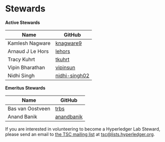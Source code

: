 Stewards
========

**Active Stewards**

| Name | GitHub |
|------|--------|
| Kamlesh Nagware | [knagware9][knagware9] |
| Arnaud J Le Hors | [lehors][lehors] |
| Tracy Kuhrt | [tkuhrt][tkuhrt] |
| Vipin Bharathan | [vipinsun][vipinsun] |
| Nidhi Singh | [nidhi-singh02][nidhi-singh02] |

[knagware9]: https://github.com/knagware9
[lehors]: https://github.com/lehors
[tkuhrt]: https://github.com/tkuhrt
[vipinsun]: https://github.com/vipinsun
[nidhi-singh02]: https://github.com/nidhi-singh02

**Emeritus Stewards**

| Name | GitHub |
|------|--------|
| Bas van Oostveen | [trbs][trbs] |
| Anand Banik | [anandbanik][anandbanik] |

[trbs]: https://github.com/trbs
[anandbanik]: https://github.com/anandbanik

If you are interested in volunteering to become a Hyperledger Lab Steward, please send an email to [the TSC mailing list](https://lists.hyperledger.org/g/tsc) at [tsc@lists.hyperledger.org](mailto:tsc@lists.hyperledger.org).
